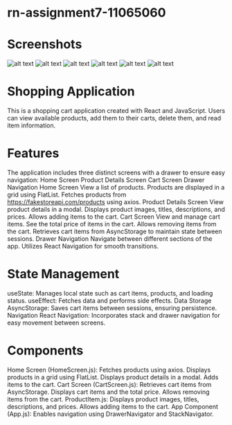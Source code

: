 # rn-assignment7-11065060
# Screenshots
![alt text](<WhatsApp Image 2024-07-12 at 16.57.03_b40d9a71.jpg>)
![alt text](<WhatsApp Image 2024-07-12 at 16.57.03_4ac78ba6.jpg>)
![alt text](<WhatsApp Image 2024-07-12 at 16.57.03_51deca13.jpg>)
![alt text](<WhatsApp Image 2024-07-12 at 16.57.04_3e19054c.jpg>)
![alt text](<WhatsApp Image 2024-07-12 at 16.57.05_6c596caa.jpg>)
![alt text](<WhatsApp Image 2024-07-12 at 16.57.05_1ca84105.jpg>)

# Shopping Application
This is a shopping cart application created with React and JavaScript. Users can view available products, add them to their carts, delete them, and read item information.

# Features
The application includes three distinct screens with a drawer to ensure easy navigation:
Home Screen
Product Details Screen
Cart Screen
Drawer Navigation
Home Screen
View a list of products.
Products are displayed in a grid using FlatList.
Fetches products from https://fakestoreapi.com/products using axios.
Product Details Screen
View product details in a modal.
Displays product images, titles, descriptions, and prices.
Allows adding items to the cart.
Cart Screen
View and manage cart items.
See the total price of items in the cart.
Allows removing items from the cart.
Retrieves cart items from AsyncStorage to maintain state between sessions.
Drawer Navigation
Navigate between different sections of the app.
Utilizes React Navigation for smooth transitions.

# State Management
useState: Manages local state such as cart items, products, and loading status.
useEffect: Fetches data and performs side effects.
Data Storage
AsyncStorage: Saves cart items between sessions, ensuring persistence.
Navigation
React Navigation: Incorporates stack and drawer navigation for easy movement between screens.

# Components
Home Screen (HomeScreen.js):
Fetches products using axios.
Displays products in a grid using FlatList.
Displays product details in a modal.
Adds items to the cart.
Cart Screen (CartScreen.js):
Retrieves cart items from AsyncStorage.
Displays cart items and the total price.
Allows removing items from the cart.
ProductItem.js:
Displays product images, titles, descriptions, and prices.
Allows adding items to the cart.
App Component (App.js):
Enables navigation using DrawerNavigator and StackNavigator.